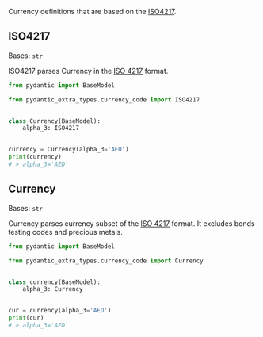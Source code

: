 Currency definitions that are based on the [ISO4217](https://en.wikipedia.org/wiki/ISO_4217).

## ISO4217

Bases: `str`

ISO4217 parses Currency in the [ISO 4217](https://en.wikipedia.org/wiki/ISO_4217) format.

```py
from pydantic import BaseModel

from pydantic_extra_types.currency_code import ISO4217


class Currency(BaseModel):
    alpha_3: ISO4217


currency = Currency(alpha_3='AED')
print(currency)
# > alpha_3='AED'

```

## Currency

Bases: `str`

Currency parses currency subset of the [ISO 4217](https://en.wikipedia.org/wiki/ISO_4217) format. It excludes bonds testing codes and precious metals.

```py
from pydantic import BaseModel

from pydantic_extra_types.currency_code import Currency


class currency(BaseModel):
    alpha_3: Currency


cur = currency(alpha_3='AED')
print(cur)
# > alpha_3='AED'

```
